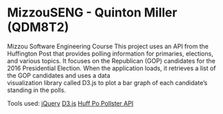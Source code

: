 # MizzouSENG - Quinton Miller (QDM8T2)
Mizzou Software Engineering Course
This	project	uses an	API	from	the	Huffington	Post	that	provides	polling	information	for	
primaries,	elections,	and	various	topics.	It	focuses	on	the	Republican	(GOP)	candidates	for	the	
2016	Presidential	Election.
When	the	application	loads,	it	retrieves	a	list	of	the	GOP	candidates	and	uses	a	data	
visualization	library	called	D3.js	to	plot	a	bar	graph	of	each	candidate’s	standing	in	the	polls.

Tools used:
[jQuery](http://jQuery.com)
[D3.js](http://d3js.org)
[Huff Po Pollster API](http://elections.huffingtonpost.com/pollster/api)
